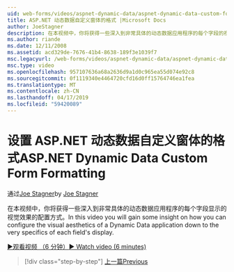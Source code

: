 ```yaml
---
uid: web-forms/videos/aspnet-dynamic-data/aspnet-dynamic-data-custom-form-formatting
title: ASP.NET 动态数据自定义窗体的格式 |Microsoft Docs
author: JoeStagner
description: 在本视频中，你将获得一些深入到非常具体的动态数据应用程序的每个字段的视觉效果的配置方式...
ms.author: riande
ms.date: 12/11/2008
ms.assetid: acd329de-7676-41b4-8638-189f3e1039f7
msc.legacyurl: /web-forms/videos/aspnet-dynamic-data/aspnet-dynamic-data-custom-form-formatting
msc.type: video
ms.openlocfilehash: 957107636a68a2636d9a1d0c965ea55d074e92c8
ms.sourcegitcommit: 0f1119340e4464720cfd16d0ff15764746ea1fea
ms.translationtype: MT
ms.contentlocale: zh-CN
ms.lasthandoff: 04/17/2019
ms.locfileid: "59420089"
---
```

# <a name="aspnet-dynamic-data-custom-form-formatting"></a><span data-ttu-id="4a50b-103">设置 ASP.NET 动态数据自定义窗体的格式</span><span class="sxs-lookup"><span data-stu-id="4a50b-103">ASP.NET Dynamic Data Custom Form Formatting</span></span>

<span data-ttu-id="4a50b-104">通过[Joe Stagner](https://github.com/JoeStagner)</span><span class="sxs-lookup"><span data-stu-id="4a50b-104">by [Joe Stagner](https://github.com/JoeStagner)</span></span>

<span data-ttu-id="4a50b-105">在本视频中，你将获得一些深入到非常具体的动态数据应用程序的每个字段显示的视觉效果的配置方式。</span><span class="sxs-lookup"><span data-stu-id="4a50b-105">In this video you will gain some insight on how you can configure the visual aesthetics of a Dynamic Data application down to the very specifics of each field's display.</span></span>

[<span data-ttu-id="4a50b-106">&#9654;观看视频 （6 分钟）</span><span class="sxs-lookup"><span data-stu-id="4a50b-106">&#9654; Watch video (6 minutes)</span></span>](https://channel9.msdn.com/Blogs/ASP-NET-Site-Videos/aspnet-dynamic-data-custom-form-formatting)

> [!div class="step-by-step"]
> [<span data-ttu-id="4a50b-107">上一篇</span><span class="sxs-lookup"><span data-stu-id="4a50b-107">Previous</span></span>](how-to-create-table-specific-custom-forms-in-an-aspnet-dynamic-data-application.md)
